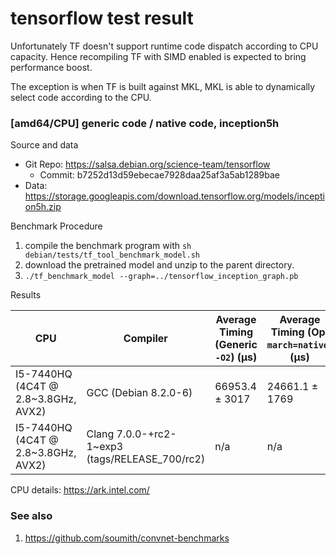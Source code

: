 tensorflow test result
===

Unfortunately TF doesn't support runtime code dispatch according
to CPU capacity. Hence recompiling TF with SIMD enabled is expected
to bring performance boost.

The exception is when TF is built against MKL, MKL is able to
dynamically select code according to the CPU.

### [amd64/CPU] generic code / native code, inception5h

Source and data

* Git Repo: https://salsa.debian.org/science-team/tensorflow  
  - Commit: b7252d13d59ebecae7928daa25af3a5ab1289bae  
* Data: https://storage.googleapis.com/download.tensorflow.org/models/inception5h.zip  

Benchmark Procedure

1. compile the benchmark program with `sh debian/tests/tf_tool_benchmark_model.sh`
1. download the pretrained model and unzip to the parent directory.
1. `./tf_benchmark_model --graph=../tensorflow_inception_graph.pb`

Results

| CPU | Compiler | Average Timing (Generic `-O2`) (µs) | Average Timing (Opt `march=native`) (µs) | Boost |
| --- | --- | --- | --- | --- |
| I5-7440HQ (4C4T @ 2.8~3.8GHz, AVX2) | GCC (Debian 8.2.0-6) | 66953.4 ± 3017 | 24661.1 ± 1769 | 2.71x |
| I5-7440HQ (4C4T @ 2.8~3.8GHz, AVX2) | Clang 7.0.0-+rc2-1~exp3 (tags/RELEASE_700/rc2) | n/a | n/a | n/a |

CPU details: https://ark.intel.com/

### See also

1. https://github.com/soumith/convnet-benchmarks
